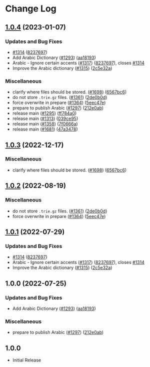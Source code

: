 # Change Log

## [1.0.4](https://github.com/andyw8/cspell-dicts/compare/@cspell/dict-ar-v1.0.3...@cspell/dict-ar@1.0.4) (2023-01-07)


### Updates and Bug Fixes

* [#1314](https://github.com/andyw8/cspell-dicts/issues/1314) ([8237697](https://github.com/andyw8/cspell-dicts/commit/8237697eb8c782fe46303c306882e1cee148959b))
* Add Arabic Dictionary ([#1293](https://github.com/andyw8/cspell-dicts/issues/1293)) ([aa18193](https://github.com/andyw8/cspell-dicts/commit/aa181931e3f511dcf19c532d05ef48293a25302b))
* Arabic - Ignore certain accents ([#1317](https://github.com/andyw8/cspell-dicts/issues/1317)) ([8237697](https://github.com/andyw8/cspell-dicts/commit/8237697eb8c782fe46303c306882e1cee148959b)), closes [#1314](https://github.com/andyw8/cspell-dicts/issues/1314)
* Improve the Arabic dictionary ([#1315](https://github.com/andyw8/cspell-dicts/issues/1315)) ([2c5e32a](https://github.com/andyw8/cspell-dicts/commit/2c5e32a01d877507f856d3aebef4cdba08ff83dc))


### Miscellaneous

* clarify where files should be stored. ([#1698](https://github.com/andyw8/cspell-dicts/issues/1698)) ([6567bc6](https://github.com/andyw8/cspell-dicts/commit/6567bc62130404cb32945bdcc3bf07316c839396))
* do not store `.trie.gz` files. ([#1361](https://github.com/andyw8/cspell-dicts/issues/1361)) ([2de0b0d](https://github.com/andyw8/cspell-dicts/commit/2de0b0df4b8addfd69e2e6899c05f8b502799b7c))
* force overwrite in prepare ([#1364](https://github.com/andyw8/cspell-dicts/issues/1364)) ([5eec47e](https://github.com/andyw8/cspell-dicts/commit/5eec47e223f1dd6370fcbc3c1b6b0361c92bbddf))
* prepare to publish Arabic ([#1297](https://github.com/andyw8/cspell-dicts/issues/1297)) ([212e0ab](https://github.com/andyw8/cspell-dicts/commit/212e0aba5f3d92987763eea6c4ed30931754f263))
* release main ([#1295](https://github.com/andyw8/cspell-dicts/issues/1295)) ([ff784a0](https://github.com/andyw8/cspell-dicts/commit/ff784a0c703bb0555d5410549b1b3da217f15a92))
* release main ([#1313](https://github.com/andyw8/cspell-dicts/issues/1313)) ([039ce95](https://github.com/andyw8/cspell-dicts/commit/039ce95d067f8f510540c6f52b3293a60015d0cf))
* release main ([#1358](https://github.com/andyw8/cspell-dicts/issues/1358)) ([7f0666a](https://github.com/andyw8/cspell-dicts/commit/7f0666a869ffeef44c755f30ec61b5a4043772d7))
* release main ([#1681](https://github.com/andyw8/cspell-dicts/issues/1681)) ([47a3478](https://github.com/andyw8/cspell-dicts/commit/47a34789c05111e7b3cb693beb5d456bf25a0cb0))

## [1.0.3](https://github.com/streetsidesoftware/cspell-dicts/compare/@cspell/dict-ar@1.0.2...@cspell/dict-ar@1.0.3) (2022-12-17)


### Miscellaneous

* clarify where files should be stored. ([#1698](https://github.com/streetsidesoftware/cspell-dicts/issues/1698)) ([6567bc6](https://github.com/streetsidesoftware/cspell-dicts/commit/6567bc62130404cb32945bdcc3bf07316c839396))

## [1.0.2](https://github.com/streetsidesoftware/cspell-dicts/compare/@cspell/dict-ar@1.0.1...@cspell/dict-ar@1.0.2) (2022-08-19)


### Miscellaneous

* do not store `.trie.gz` files. ([#1361](https://github.com/streetsidesoftware/cspell-dicts/issues/1361)) ([2de0b0d](https://github.com/streetsidesoftware/cspell-dicts/commit/2de0b0df4b8addfd69e2e6899c05f8b502799b7c))
* force overwrite in prepare ([#1364](https://github.com/streetsidesoftware/cspell-dicts/issues/1364)) ([5eec47e](https://github.com/streetsidesoftware/cspell-dicts/commit/5eec47e223f1dd6370fcbc3c1b6b0361c92bbddf))

## [1.0.1](https://github.com/streetsidesoftware/cspell-dicts/compare/@cspell/dict-ar@1.0.0...@cspell/dict-ar@1.0.1) (2022-07-29)


### Updates and Bug Fixes

* [#1314](https://github.com/streetsidesoftware/cspell-dicts/issues/1314) ([8237697](https://github.com/streetsidesoftware/cspell-dicts/commit/8237697eb8c782fe46303c306882e1cee148959b))
* Arabic - Ignore certain accents ([#1317](https://github.com/streetsidesoftware/cspell-dicts/issues/1317)) ([8237697](https://github.com/streetsidesoftware/cspell-dicts/commit/8237697eb8c782fe46303c306882e1cee148959b)), closes [#1314](https://github.com/streetsidesoftware/cspell-dicts/issues/1314)
* Improve the Arabic dictionary ([#1315](https://github.com/streetsidesoftware/cspell-dicts/issues/1315)) ([2c5e32a](https://github.com/streetsidesoftware/cspell-dicts/commit/2c5e32a01d877507f856d3aebef4cdba08ff83dc))

## 1.0.0 (2022-07-25)


### Updates and Bug Fixes

* Add Arabic Dictionary ([#1293](https://github.com/streetsidesoftware/cspell-dicts/issues/1293)) ([aa18193](https://github.com/streetsidesoftware/cspell-dicts/commit/aa181931e3f511dcf19c532d05ef48293a25302b))


### Miscellaneous

* prepare to publish Arabic ([#1297](https://github.com/streetsidesoftware/cspell-dicts/issues/1297)) ([212e0ab](https://github.com/streetsidesoftware/cspell-dicts/commit/212e0aba5f3d92987763eea6c4ed30931754f263))

## 1.0.0

- Initial Release
